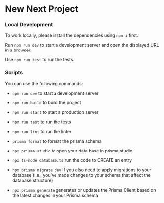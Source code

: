 # New Next Project

### Local Development

To work locally, please install the dependencies using `npm i` first.

Run `npm run dev` to start a development server and open the displayed URL in a browser.

Use `npm run test` to run the tests.

### Scripts

You can use the following commands:

- `npm run dev` to start a development server
- `npm run build` to build the project
- `npm run start` to start a production server
- `npm run test` to run the tests
- `npm run lint` to run the linter

- `prisma format` to format the prisma schema 
- `npx prisma studio` to open your data base in prisma studio
- `npx ts-node database.ts` run the code to CREATE an entry
- `npx prisma migrate dev` If you also need to apply migrations to your database (i.e., you've made changes to your schema that affect the database structure)
- `npx prisma generate` generates or updates the Prisma Client based on the latest changes in your Prisma schema